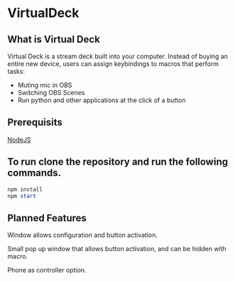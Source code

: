 # VirtualDeck

## What is Virtual Deck

Virtual Deck is a stream deck built into your computer. Instead of buying an entire new device, users can assign keybindings to macros that perform tasks:

* Muting mic in OBS
* Switching OBS Scenes
* Run python and other applications at the click of a button

## Prerequisits

[NodeJS](https://nodejs.org/en/download/package-manager)

## To run clone the repository and run the following commands.

```powershell
npm install
npm start
```

## Planned Features

Window allows configuration and button activation.

Small pop up window that allows button activation, and can be hidden with macro.

Phone as controller option.
